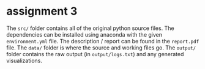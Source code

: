 # assignment 3

The `src/` folder contains all of the original python source files. The dependencies can be installed using anaconda with the given `environment.yml` file. The description / report can be found in the `report.pdf` file. The `data/` folder is where the source and working files go. The `output/` folder contains the raw output (in `output/logs.txt`) and any generated visualizations.
